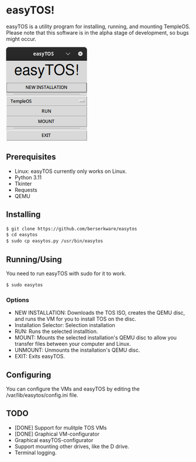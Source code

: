 # easyTOS!
easyTOS is a utility program for installing, running, and mounting TempleOS. Please note that this software is in the alpha stage of development, so bugs might occur.

![alt text](easytos.png "Screenshot")

## Prerequisites
 - Linux: easyTOS currently only works on Linux.
 - Python 3.11
 - Tkinter
 - Requests
 - QEMU

## Installing
```bash
$ git clone https://github.com/berserkware/easytos
$ cd easytos
$ sudo cp easytos.py /usr/bin/easytos
```

## Running/Using
You need to run easyTOS with sudo for it to work.
```bash
$ sudo easytos
```
### Options
 - NEW INSTALLATION: Downloads the TOS ISO, creates the QEMU disc, and runs the VM for you to install TOS on the disc.
 - Installation Selector: Selection installation
 - RUN: Runs the selected installtion.
 - MOUNT: Mounts the selected installation's QEMU disc to allow you transfer files between your computer and Linux.
 - UNMOUNT: Unmounts the installation's QEMU disc.
 - EXIT: Exits easyTOS.

## Configuring
You can configure the VMs and easyTOS by editing the /var/lib/easytos/config.ini file.

## TODO
 - [DONE] Support for mulitple TOS VMs
 - [DONE] Graphical VM-configurator
 - Graphical easyTOS-configurator
 - Support mounting other drives, like the D drive.
 - Terminal logging.
